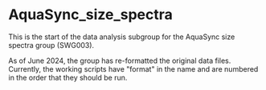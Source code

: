 # AquaSync_size_spectra
This is the start of the data analysis subgroup for the AquaSync size spectra group (SWG003). 

As of June 2024, the group has re-formatted the original data files. Currently, the working scripts have "format" in the name and are numbered in the order that they should be run. 
